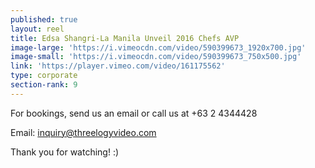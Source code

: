 ```yaml
---
published: true
layout: reel
title: Edsa Shangri-La Manila Unveil 2016 Chefs AVP
image-large: 'https://i.vimeocdn.com/video/590399673_1920x700.jpg'
image-small: 'https://i.vimeocdn.com/video/590399673_750x500.jpg'
link: 'https://player.vimeo.com/video/161175562'
type: corporate
section-rank: 9
---
```

For bookings, send us an email or call us at +63 2 4344428

Email: inquiry@threelogyvideo.com

Thank you for watching! :)